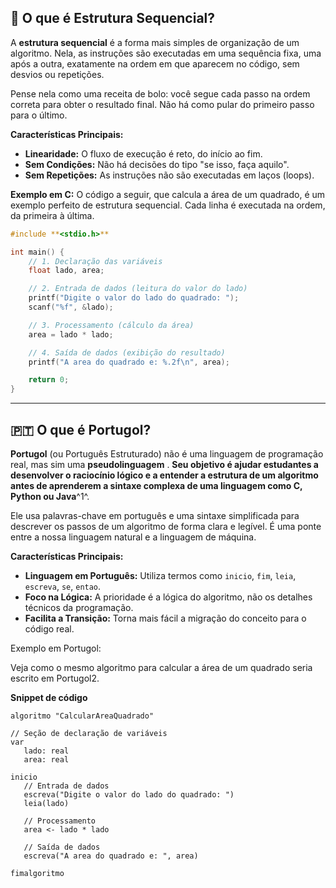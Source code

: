 

## 🎯 O que é Estrutura Sequencial?

A **estrutura sequencial** é a forma mais simples de organização de um algoritmo. Nela, as instruções são executadas em uma sequência fixa, uma após a outra, exatamente na ordem em que aparecem no código, sem desvios ou repetições.

Pense nela como uma receita de bolo: você segue cada passo na ordem correta para obter o resultado final. Não há como pular do primeiro passo para o último.

**Características Principais:**

* **Linearidade:** O fluxo de execução é reto, do início ao fim.
* **Sem Condições:** Não há decisões do tipo "se isso, faça aquilo".
* **Sem Repetições:** As instruções não são executadas em laços (loops).

**Exemplo em C:**
O código a seguir, que calcula a área de um quadrado, é um exemplo perfeito de estrutura sequencial. Cada linha é executada na ordem, da primeira à última.


```c
#include **<stdio.h>**

int main() {
    // 1. Declaração das variáveis
    float lado, area;

    // 2. Entrada de dados (leitura do valor do lado)
    printf("Digite o valor do lado do quadrado: ");
    scanf("%f", &lado);

    // 3. Processamento (cálculo da área)
    area = lado * lado;

    // 4. Saída de dados (exibição do resultado)
    printf("A area do quadrado e: %.2f\n", area);

    return 0;
}
```


---

## 🇵🇹 O que é Portugol?

**Portugol** (ou Português Estruturado) não é uma linguagem de programação real, mas sim uma  **pseudolinguagem** . **Seu objetivo é ajudar estudantes a desenvolver o raciocínio lógico e a entender a estrutura de um algoritmo antes de aprenderem a sintaxe complexa de uma linguagem como C, Python ou Java**^1^.

Ele usa palavras-chave em português e uma sintaxe simplificada para descrever os passos de um algoritmo de forma clara e legível. É uma ponte entre a nossa linguagem natural e a linguagem de máquina.

**Características Principais:**

* **Linguagem em Português:** Utiliza termos como `inicio`, `fim`, `leia`, `escreva`, `se`, `entao`.
* **Foco na Lógica:** A prioridade é a lógica do algoritmo, não os detalhes técnicos da programação.
* **Facilita a Transição:** Torna mais fácil a migração do conceito para o código real.

Exemplo em Portugol:

Veja como o mesmo algoritmo para calcular a área de um quadrado seria escrito em Portugol2.

**Snippet de código**

```portugol
algoritmo "CalcularAreaQuadrado"

// Seção de declaração de variáveis
var
   lado: real
   area: real

inicio
   // Entrada de dados
   escreva("Digite o valor do lado do quadrado: ")
   leia(lado)

   // Processamento
   area <- lado * lado

   // Saída de dados
   escreva("A area do quadrado e: ", area)

fimalgoritmo
```
